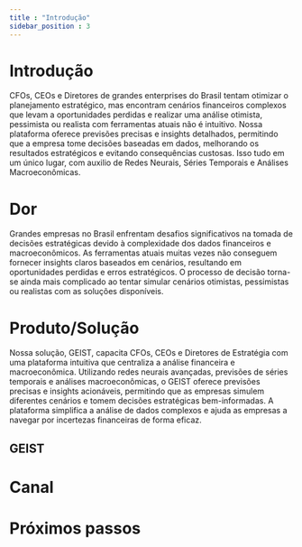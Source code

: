```yaml
---
title : "Introdução"
sidebar_position : 3 
---
```


# Introdução

CFOs, CEOs e Diretores de grandes enterprises do Brasil tentam otimizar o planejamento estratégico, mas encontram cenários financeiros complexos que levam a oportunidades perdidas e realizar uma análise otimista, pessimista ou realista com ferramentas atuais não é intuitivo. Nossa plataforma oferece previsões precisas e insights detalhados, permitindo que a empresa tome decisões baseadas em dados, melhorando os resultados estratégicos e evitando consequências custosas. Isso tudo em um único lugar, com auxilio de Redes Neurais, Séries Temporais e Análises Macroeconômicas.

# Dor 

Grandes empresas no Brasil enfrentam desafios significativos na tomada de decisões estratégicas devido à complexidade dos dados financeiros e macroeconômicos. As ferramentas atuais muitas vezes não conseguem fornecer insights claros baseados em cenários, resultando em oportunidades perdidas e erros estratégicos. O processo de decisão torna-se ainda mais complicado ao tentar simular cenários otimistas, pessimistas ou realistas com as soluções disponíveis.

# Produto/Solução

Nossa solução, GEIST, capacita CFOs, CEOs e Diretores de Estratégia com uma plataforma intuitiva que centraliza a análise financeira e macroeconômica. Utilizando redes neurais avançadas, previsões de séries temporais e análises macroeconômicas, o GEIST oferece previsões precisas e insights acionáveis, permitindo que as empresas simulem diferentes cenários e tomem decisões estratégicas bem-informadas. A plataforma simplifica a análise de dados complexos e ajuda as empresas a navegar por incertezas financeiras de forma eficaz.

## GEIST

# Canal

# Próximos passos
